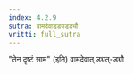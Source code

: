 ```yaml
---
index: 4.2.9
sutra: वामदेवाड्ड्यड्ड्यौ
vritti: full_sutra
---
```


"तेन दृष्टं साम" (इति)  वामदेवात् ड्यत्-ड्यौ